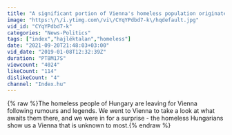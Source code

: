 ```yaml
---
title: "A significant portion of Vienna's homeless population originates from Hungary. Why?"
image: "https:\/\/i.ytimg.com\/vi\/CYqYPdbd7-k\/hqdefault.jpg"
vid_id: "CYqYPdbd7-k"
categories: "News-Politics"
tags: ["index","hajléktalan","homeless"]
date: "2021-09-20T21:48:03+03:00"
vid_date: "2019-01-08T12:32:39Z"
duration: "PT8M17S"
viewcount: "4024"
likeCount: "114"
dislikeCount: "4"
channel: "Index.hu"
---
```

{% raw %}The homeless people of Hungary are leaving for Vienna following rumours and legends. We went to Vienna to take a look at what awaits them there, and we were in for a surprise - the homeless Hungarians show us a Vienna that is unknown to most.{% endraw %}
